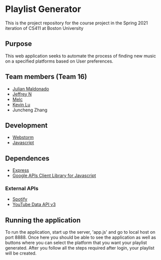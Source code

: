 # Playlist Generator

This is the project repository for the course project in the Spring 2021 iteration of CS411 at Boston University

## Purpose

This web application seeks to automate the process of finding new music on a specified platforms based on User 
preferences.

## Team members (Team 16)
* [Julian Maldonado](https://github.com/julianhm-cs)
* [Jeffrey N](https://github.com/jeffreyn12/)
* [Melc](https://github.com/melcbos)
* [Kevin Lu](https://github.com/JinqiLu)
* Juncheng Zhang


## Development

* [Webstorm](https://www.jetbrains.com/webstorm/)
* [Javascript](https://www.javascript.com/)

## Dependences 

* [Express](https://expressjs.com/)
* [Google APIs Client Library for Javascript](https://github.com/google/google-api-javascript-client)

### External APIs

* [Spotify](https://developer.spotify.com/web-api/)
* [YouTube Data API v3](https://developers.google.com/youtube/v3/)

## Running the application 

To run the application, start up the server, 'app.js' and go to local host on port 8888. Once here you should be able
to see the application as well as buttons where you can select the platform that you want your playlist generated. 
After you follow all the steps required after login, your playlist will be created.
